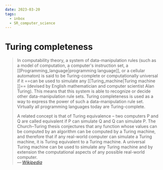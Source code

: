 ```yaml
---
date: 2023-03-20
tags:
  - inbox
  - SR_computer_science
---
```


# Turing completeness

> In computability theory, a system of data-manipulation rules (such as a model
> of computation, a computer's instruction set, a
> [[Programming_language|programming language]], or a cellular automaton) is
> said to be Turing-complete or computationally universal if it
> ==can be used to simulate any [[Turing_machine|Turing machine ]]==
> (devised by English
> mathematician and computer scientist Alan Turing). This means that this system
> is able to recognize or decide other data-manipulation rule sets. Turing
> completeness is used as a way to express the power of such a data-manipulation
> rule set. Virtually all programming languages today are Turing-complete.
>
> A related concept is that of Turing equivalence – two computers P and Q are
> called equivalent if P can simulate Q and Q can simulate P. The Church–Turing
> thesis conjectures that any function whose values can be computed by an
> algorithm can be computed by a Turing machine, and therefore that if any
> real-world computer can simulate a Turing machine, it is Turing equivalent to
> a Turing machine. A universal Turing machine can be used to simulate any
> Turing machine and by extension the computational aspects of any possible
> real-world computer.\
> — <cite>[Wikipedia](https://en.wikipedia.org/wiki/Turing_completeness)</cite>
